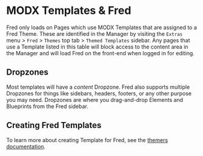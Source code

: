 # MODX Templates & Fred

Fred only loads on Pages which use MODX Templates that are assigned to a Fred Theme. These are identified in the Manager by visiting the `Extras` menu > `Fred` > `Themes` top tab > `Themed Templates` sidebar. Any pages that use a Template listed in this table will block access to the content area in the Manager and will load Fred on the front-end when logged in for editing.

## Dropzones

Most templates will have a *content* Dropzone. Fred also supports multiple Dropzones for things like sidebars, headers, footers, or any other purpose you may need. Dropzones are where you drag-and-drop Elements and Blueprints from the Fred sidebar.

## Creating Fred Templates

To learn more about creating Template for Fred, see the [themers documentation](templates_index.md).
